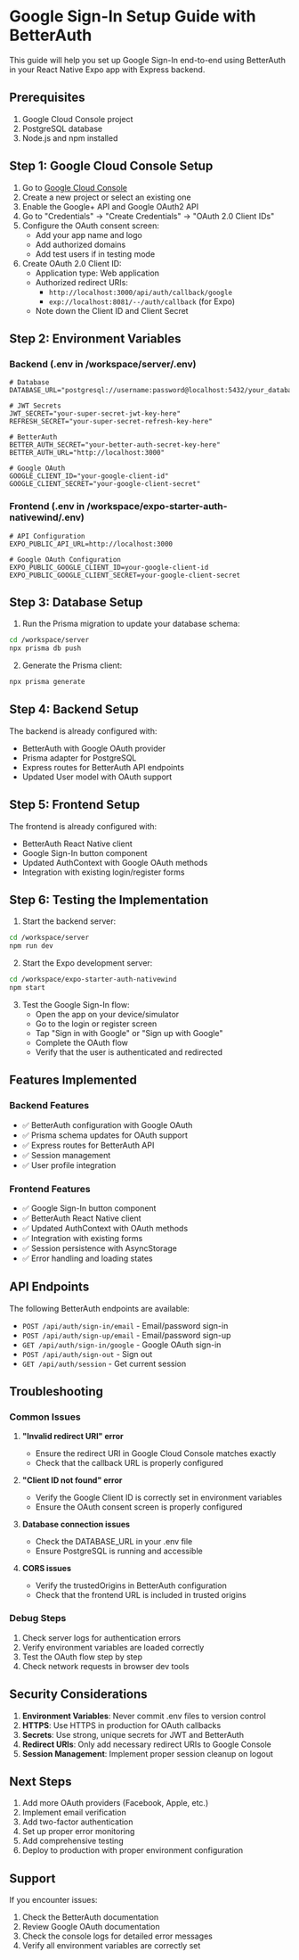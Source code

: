 # Google Sign-In Setup Guide with BetterAuth

This guide will help you set up Google Sign-In end-to-end using BetterAuth in your React Native Expo app with Express backend.

## Prerequisites

1. Google Cloud Console project
2. PostgreSQL database
3. Node.js and npm installed

## Step 1: Google Cloud Console Setup

1. Go to [Google Cloud Console](https://console.cloud.google.com/)
2. Create a new project or select an existing one
3. Enable the Google+ API and Google OAuth2 API
4. Go to "Credentials" → "Create Credentials" → "OAuth 2.0 Client IDs"
5. Configure the OAuth consent screen:
   - Add your app name and logo
   - Add authorized domains
   - Add test users if in testing mode
6. Create OAuth 2.0 Client ID:
   - Application type: Web application
   - Authorized redirect URIs:
     - `http://localhost:3000/api/auth/callback/google`
     - `exp://localhost:8081/--/auth/callback` (for Expo)
   - Note down the Client ID and Client Secret

## Step 2: Environment Variables

### Backend (.env in /workspace/server/.env)
```env
# Database
DATABASE_URL="postgresql://username:password@localhost:5432/your_database_name"

# JWT Secrets
JWT_SECRET="your-super-secret-jwt-key-here"
REFRESH_SECRET="your-super-secret-refresh-key-here"

# BetterAuth
BETTER_AUTH_SECRET="your-better-auth-secret-key-here"
BETTER_AUTH_URL="http://localhost:3000"

# Google OAuth
GOOGLE_CLIENT_ID="your-google-client-id"
GOOGLE_CLIENT_SECRET="your-google-client-secret"
```

### Frontend (.env in /workspace/expo-starter-auth-nativewind/.env)
```env
# API Configuration
EXPO_PUBLIC_API_URL=http://localhost:3000

# Google OAuth Configuration
EXPO_PUBLIC_GOOGLE_CLIENT_ID=your-google-client-id
EXPO_PUBLIC_GOOGLE_CLIENT_SECRET=your-google-client-secret
```

## Step 3: Database Setup

1. Run the Prisma migration to update your database schema:
```bash
cd /workspace/server
npx prisma db push
```

2. Generate the Prisma client:
```bash
npx prisma generate
```

## Step 4: Backend Setup

The backend is already configured with:
- BetterAuth with Google OAuth provider
- Prisma adapter for PostgreSQL
- Express routes for BetterAuth API endpoints
- Updated User model with OAuth support

## Step 5: Frontend Setup

The frontend is already configured with:
- BetterAuth React Native client
- Google Sign-In button component
- Updated AuthContext with Google OAuth methods
- Integration with existing login/register forms

## Step 6: Testing the Implementation

1. Start the backend server:
```bash
cd /workspace/server
npm run dev
```

2. Start the Expo development server:
```bash
cd /workspace/expo-starter-auth-nativewind
npm start
```

3. Test the Google Sign-In flow:
   - Open the app on your device/simulator
   - Go to the login or register screen
   - Tap "Sign in with Google" or "Sign up with Google"
   - Complete the OAuth flow
   - Verify that the user is authenticated and redirected

## Features Implemented

### Backend Features
- ✅ BetterAuth configuration with Google OAuth
- ✅ Prisma schema updates for OAuth support
- ✅ Express routes for BetterAuth API
- ✅ Session management
- ✅ User profile integration

### Frontend Features
- ✅ Google Sign-In button component
- ✅ BetterAuth React Native client
- ✅ Updated AuthContext with OAuth methods
- ✅ Integration with existing forms
- ✅ Session persistence with AsyncStorage
- ✅ Error handling and loading states

## API Endpoints

The following BetterAuth endpoints are available:
- `POST /api/auth/sign-in/email` - Email/password sign-in
- `POST /api/auth/sign-up/email` - Email/password sign-up
- `GET /api/auth/sign-in/google` - Google OAuth sign-in
- `POST /api/auth/sign-out` - Sign out
- `GET /api/auth/session` - Get current session

## Troubleshooting

### Common Issues

1. **"Invalid redirect URI" error**
   - Ensure the redirect URI in Google Cloud Console matches exactly
   - Check that the callback URL is properly configured

2. **"Client ID not found" error**
   - Verify the Google Client ID is correctly set in environment variables
   - Ensure the OAuth consent screen is properly configured

3. **Database connection issues**
   - Check the DATABASE_URL in your .env file
   - Ensure PostgreSQL is running and accessible

4. **CORS issues**
   - Verify the trustedOrigins in BetterAuth configuration
   - Check that the frontend URL is included in trusted origins

### Debug Steps

1. Check server logs for authentication errors
2. Verify environment variables are loaded correctly
3. Test the OAuth flow step by step
4. Check network requests in browser dev tools

## Security Considerations

1. **Environment Variables**: Never commit .env files to version control
2. **HTTPS**: Use HTTPS in production for OAuth callbacks
3. **Secrets**: Use strong, unique secrets for JWT and BetterAuth
4. **Redirect URIs**: Only add necessary redirect URIs to Google Console
5. **Session Management**: Implement proper session cleanup on logout

## Next Steps

1. Add more OAuth providers (Facebook, Apple, etc.)
2. Implement email verification
3. Add two-factor authentication
4. Set up proper error monitoring
5. Add comprehensive testing
6. Deploy to production with proper environment configuration

## Support

If you encounter issues:
1. Check the BetterAuth documentation
2. Review Google OAuth documentation
3. Check the console logs for detailed error messages
4. Verify all environment variables are correctly set
